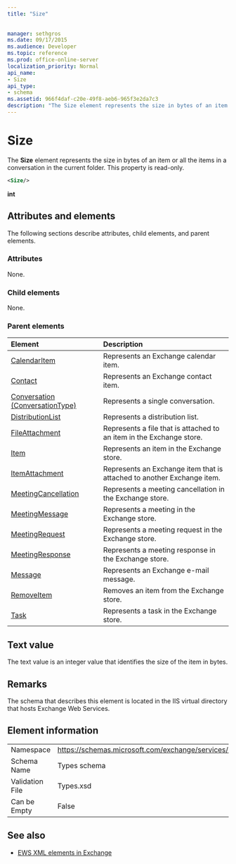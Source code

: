 ```yaml
---
title: "Size"
 
 
manager: sethgros
ms.date: 09/17/2015
ms.audience: Developer
ms.topic: reference
ms.prod: office-online-server
localization_priority: Normal
api_name:
- Size
api_type:
- schema
ms.assetid: 966f4daf-c20e-49f8-aeb6-965f3e2da7c3
description: "The Size element represents the size in bytes of an item or all the items in a conversation in the current folder. This property is read-only."
---
```


# Size

The **Size** element represents the size in bytes of an item or all the items in a conversation in the current folder. This property is read-only. 
  
```XML
<Size/>
```

 **int**
## Attributes and elements

The following sections describe attributes, child elements, and parent elements.
  
### Attributes

None.
  
### Child elements

None.
  
### Parent elements

|**Element**|**Description**|
|:-----|:-----|
|[CalendarItem](calendaritem.md) <br/> |Represents an Exchange calendar item.  <br/> |
|[Contact](contact.md) <br/> |Represents an Exchange contact item.  <br/> |
|[Conversation (ConversationType)](conversation-conversationtype.md) <br/> |Represents a single conversation.  <br/> |
|[DistributionList](distributionlist.md) <br/> |Represents a distribution list.  <br/> |
|[FileAttachment](fileattachment.md) <br/> |Represents a file that is attached to an item in the Exchange store.  <br/> |
|[Item](item.md) <br/> |Represents an item in the Exchange store.  <br/> |
|[ItemAttachment](itemattachment.md) <br/> |Represents an Exchange item that is attached to another Exchange item.  <br/> |
|[MeetingCancellation](meetingcancellation.md) <br/> |Represents a meeting cancellation in the Exchange store.  <br/> |
|[MeetingMessage](meetingmessage.md) <br/> |Represents a meeting in the Exchange store.  <br/> |
|[MeetingRequest](meetingrequest.md) <br/> |Represents a meeting request in the Exchange store.  <br/> |
|[MeetingResponse](meetingresponse.md) <br/> |Represents a meeting response in the Exchange store.  <br/> |
|[Message](message-ex15websvcsotherref.md) <br/> |Represents an Exchange e-mail message.  <br/> |
|[RemoveItem](removeitem.md) <br/> |Removes an item from the Exchange store.  <br/> |
|[Task](task.md) <br/> |Represents a task in the Exchange store.  <br/> |
   
## Text value

The text value is an integer value that identifies the size of the item in bytes.
  
## Remarks

The schema that describes this element is located in the IIS virtual directory that hosts Exchange Web Services.
  
## Element information

|||
|:-----|:-----|
|Namespace  <br/> |https://schemas.microsoft.com/exchange/services/2006/types  <br/> |
|Schema Name  <br/> |Types schema  <br/> |
|Validation File  <br/> |Types.xsd  <br/> |
|Can be Empty  <br/> |False  <br/> |
   
## See also



- [EWS XML elements in Exchange](ews-xml-elements-in-exchange.md)

